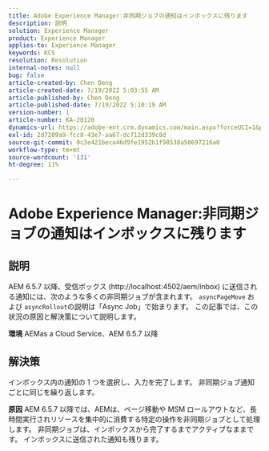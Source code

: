 ```yaml
---
title: Adobe Experience Manager:非同期ジョブの通知はインボックスに残ります
description: 説明
solution: Experience Manager
product: Experience Manager
applies-to: Experience Manager
keywords: KCS
resolution: Resolution
internal-notes: null
bug: false
article-created-by: Chen Deng
article-created-date: 7/19/2022 5:03:55 AM
article-published-by: Chen Deng
article-published-date: 7/19/2022 5:10:19 AM
version-number: 1
article-number: KA-20120
dynamics-url: https://adobe-ent.crm.dynamics.com/main.aspx?forceUCI=1&pagetype=entityrecord&etn=knowledgearticle&id=2971772b-2007-ed11-82e4-00224808e5cc
exl-id: 2d7209a9-fcc8-43e7-aa67-dc712d339c8d
source-git-commit: 0c3e421beca46d9fe1952b1f98538a50697216a0
workflow-type: tm+mt
source-wordcount: '131'
ht-degree: 11%

---
```


# Adobe Experience Manager:非同期ジョブの通知はインボックスに残ります

## 説明


AEM 6.5.7 以降、受信ボックス (http://localhost:4502/aem/inbox) に送信される通知には、次のような多くの非同期ジョブが含まれます。 `asyncPageMove` および `asyncRollout`の説明は「Async Job」で始まります。
この記事では、この状況の原因と解決策について説明します。

<b>環境</b>
AEMas a Cloud Service、AEM 6.5.7 以降


## 解決策


インボックス内の通知の 1 つを選択し、入力を完了します。 非同期ジョブ通知ごとに同じを繰り返します。

<b>原因</b>
AEM 6.5.7 以降では、AEMは、ページ移動や MSM ロールアウトなど、長時間実行されリソースを集中的に消費する特定の操作を非同期ジョブとして処理します。 非同期ジョブは、インボックスから完了するまでアクティブなままです。 インボックスに送信された通知も残ります。
